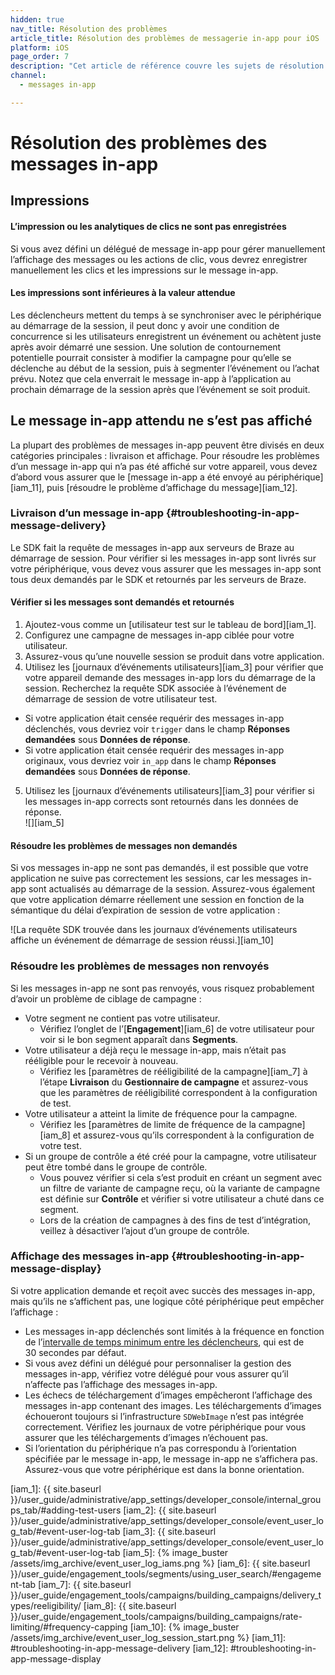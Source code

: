 ```yaml
---
hidden: true
nav_title: Résolution des problèmes
article_title: Résolution des problèmes de messagerie in-app pour iOS
platform: iOS
page_order: 7
description: "Cet article de référence couvre les sujets de résolution des problèmes potentiels des messages in-app iOS."
channel:
  - messages in-app

---
```


# Résolution des problèmes des messages in-app

## Impressions

#### L’impression ou les analytiques de clics ne sont pas enregistrées

Si vous avez défini un délégué de message in-app pour gérer manuellement l’affichage des messages ou les actions de clic, vous devrez enregistrer manuellement les clics et les impressions sur le message in-app.

#### Les impressions sont inférieures à la valeur attendue

Les déclencheurs mettent du temps à se synchroniser avec le périphérique au démarrage de la session, il peut donc y avoir une condition de concurrence si les utilisateurs enregistrent un événement ou achètent juste après avoir démarré une session. Une solution de contournement potentielle pourrait consister à modifier la campagne pour qu’elle se déclenche au début de la session, puis à segmenter l’événement ou l’achat prévu. Notez que cela enverrait le message in-app à l’application au prochain démarrage de la session après que l’événement se soit produit.

## Le message in-app attendu ne s’est pas affiché

La plupart des problèmes de messages in-app peuvent être divisés en deux catégories principales : livraison et affichage. Pour résoudre les problèmes d’un message in-app qui n’a pas été affiché sur votre appareil, vous devez d’abord vous assurer que le [message in-app a été envoyé au périphérique][iam_11], puis [résoudre le problème d’affichage du message][iam_12].

### Livraison d’un message in-app {#troubleshooting-in-app-message-delivery}

Le SDK fait la requête de messages in-app aux serveurs de Braze au démarrage de session. Pour vérifier si les messages in-app sont livrés sur votre périphérique, vous devez vous assurer que les messages in-app sont tous deux demandés par le SDK et retournés par les serveurs de Braze.

#### Vérifier si les messages sont demandés et retournés

1. Ajoutez-vous comme un [utilisateur test sur le tableau de bord][iam_1].
2. Configurez une campagne de messages in-app ciblée pour votre utilisateur.
3. Assurez-vous qu’une nouvelle session se produit dans votre application.
4. Utilisez les [journaux d’événements utilisateurs][iam_3]  pour vérifier que votre appareil demande des messages in-app lors du démarrage de la session. Recherchez la requête SDK associée à l’événement de démarrage de session de votre utilisateur test.
  - Si votre application était censée requérir des messages in-app déclenchés, vous devriez voir `trigger` dans le champ **Réponses demandées** sous **Données de réponse**.
  - Si votre application était censée requérir des messages in-app originaux, vous devriez voir `in_app` dans le champ **Réponses demandées** sous **Données de réponse**.
5. Utilisez les [journaux d’événements utilisateurs][iam_3]  pour vérifier si les messages in-app corrects sont retournés dans les données de réponse.<br>![][iam_5]

#### Résoudre les problèmes de messages non demandés

Si vos messages in-app ne sont pas demandés, il est possible que votre application ne suive pas correctement les sessions, car les messages in-app sont actualisés au démarrage de la session. Assurez-vous également que votre application démarre réellement une session en fonction de la sémantique du délai d’expiration de session de votre application :

![La requête SDK trouvée dans les journaux d’événements utilisateurs affiche un événement de démarrage de session réussi.][iam_10]

### Résoudre les problèmes de messages non renvoyés

Si les messages in-app ne sont pas renvoyés, vous risquez probablement d’avoir un problème de ciblage de campagne :

- Votre segment ne contient pas votre utilisateur.
  - Vérifiez l’onglet de l’[**Engagement**][iam_6] de votre utilisateur pour voir si le bon segment apparaît dans **Segments**.
- Votre utilisateur a déjà reçu le message in-app, mais n’était pas rééligible pour le recevoir à nouveau.
  - Vérifiez les [paramètres de rééligibilité de la campagne][iam_7] à l’étape **Livraison** du **Gestionnaire de campagne** et assurez-vous que les paramètres de rééligibilité correspondent à la configuration de test.
- Votre utilisateur a atteint la limite de fréquence pour la campagne.
  - Vérifiez les [paramètres de limite de fréquence de la campagne][iam_8] et assurez-vous qu’ils correspondent à la configuration de votre test.
- Si un groupe de contrôle a été créé pour la campagne, votre utilisateur peut être tombé dans le groupe de contrôle.
  - Vous pouvez vérifier si cela s’est produit en créant un segment avec un filtre de variante de campagne reçu, où la variante de campagne est définie sur **Contrôle** et vérifier si votre utilisateur a chuté dans ce segment.
  - Lors de la création de campagnes à des fins de test d’intégration, veillez à désactiver l’ajout d’un groupe de contrôle.

### Affichage des messages in-app {#troubleshooting-in-app-message-display}

Si votre application demande et reçoit avec succès des messages in-app, mais qu’ils ne s’affichent pas, une logique côté périphérique peut empêcher l’affichage :

- Les messages in-app déclenchés sont limités à la fréquence en fonction de l’[intervalle de temps minimum entre les déclencheurs]({{site.baseurl}}/developer_guide/platform_integration_guides/ios/in-app_messaging/in-app_message_delivery/#minimum-time-interval-between-triggers), qui est de 30 secondes par défaut.
- Si vous avez défini un délégué pour personnaliser la gestion des messages in-app, vérifiez votre délégué pour vous assurer qu’il n’affecte pas l’affichage des messages in-app.
- Les échecs de téléchargement d’images empêcheront l’affichage des messages in-app contenant des images. Les téléchargements d’images échoueront toujours si l’infrastructure `SDWebImage` n’est pas intégrée correctement. Vérifiez les journaux de votre périphérique pour vous assurer que les téléchargements d’images n’échouent pas.
- Si l’orientation du périphérique n’a pas correspondu à l’orientation spécifiée par le message in-app, le message in-app ne s’affichera pas. Assurez-vous que votre périphérique est dans la bonne orientation.

[iam_1]: {{ site.baseurl }}/user_guide/administrative/app_settings/developer_console/internal_groups_tab/#adding-test-users
[iam_2]: {{ site.baseurl }}/user_guide/administrative/app_settings/developer_console/event_user_log_tab/#event-user-log-tab
[iam_3]: {{ site.baseurl }}/user_guide/administrative/app_settings/developer_console/event_user_log_tab/#event-user-log-tab
[iam_5]:  {% image_buster /assets/img_archive/event_user_log_iams.png %}
[iam_6]: {{ site.baseurl }}/user_guide/engagement_tools/segments/using_user_search/#engagement-tab
[iam_7]: {{ site.baseurl }}/user_guide/engagement_tools/campaigns/building_campaigns/delivery_types/reeligibility/
[iam_8]: {{ site.baseurl }}/user_guide/engagement_tools/campaigns/building_campaigns/rate-limiting/#frequency-capping
[iam_10]: {% image_buster /assets/img_archive/event_user_log_session_start.png %}
[iam_11]: #troubleshooting-in-app-message-delivery
[iam_12]: #troubleshooting-in-app-message-display

